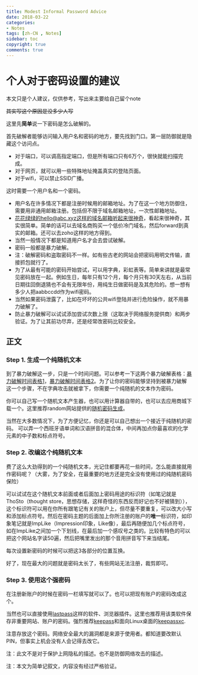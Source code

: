 ```yaml
---
title: Modest Informal Password Advice
date: 2018-03-22
categories: 
- Notes
tags: [zh-CN , Notes]
sidebar: toc
copyright: true
comments: true
---
```

# 个人对于密码设置的建议

本文只是个人建议，仅供参考，写出来主要给自己留个note

~~其实写这个原因是没多少人写~~

这里先**简单**说一下密码是怎么破解的。

首先破解者能够访问输入用户名和密码的地方，要先找到门口。第一层防御就是隐藏这个访问点。

* 对于端口，可以调高指定端口，但是所有端口只有6万个，很快就能扫描完成。
* 对于网页，就可以用一些特殊地址掩盖真实的登陆页面。
* 对于wifi，可以禁止SSID广播。

这时需要一个用户名和一个密码。

* 用户名在许多情况下都是注册时候用的邮箱地址。为了在这一个地方防御住，需要用非通用邮箱注册。包括但不限于域名邮箱地址，一次性邮箱地址。
* 花花绿绿的hello@abc.xyz这样的域名邮箱听起来很神奇，看起来很神奇，其实很简单。简单的话可以去域名商购买一个低价冷门域名，然后forward到真实的邮箱。还可以去zoho这样的地方得到。
* 当然一般情况下都是知道用户名才会去尝试破解。
* 密码一般都是暴力破解。
* 注：破解密码和盗取密码不一样。如有些古老的网站会把密码用明文传输，直接抓包就行了。
* 为了从最有可能的密码开始尝试，可以用字典，彩虹表等。简单来讲就是最常见密码放在一起。例如生日，每年只有12个月，每个月只有30天左右，从当前日期往回倒退猜也不会有无限年份，用纯生日做密码是及其危险的。想一想有多少人把aabbccdd作为wifi密码。
* 当然如果密码泄露了，比如在坏坏的公共wifi登陆并进行危险操作，就不用暴力破解了。
* 防止暴力破解可以试试添加尝试次数上限（这取决于网络服务提供商）和两步验证。为了让其前功尽弃，还是经常改密码比较安全。

## 正文

### Step 1. 生成一个纯随机文本

到了暴力破解这一步，只是一个时间问题。可以参考一下这两个暴力破解表格：[暴力破解时间表格1](http://widgetx.blogspot.com/p/brute-force-attack-time-table.html)，[暴力破解时间表格2](https://www.reddit.com/r/dataisbeautiful/comments/322lbk/time_required_to_bruteforce_crack_a_password/?st=ix3ejwue&amp;amp;sh=350cf8da)。为了让你的密码能够坚持到被暴力破解这一个步骤，不在字典攻击就被拿下，你需要一个纯随机的文本作为密码。

你可以自己写一个随机文本产生器，也可以用计算器自带的，也可以去应用商城下载一个。这里推荐random网站提供的[随机密码生成](https://www.random.org/passwords)。

当然在大多数情况下，为了方便记忆，你还是可以自己想出一个接近于纯随机的密码。 可以弄一个西班牙语单词和汉语拼音的混合体，中间再加点你最喜欢的化学元素的中子数和标点符号。

### Step 2. 改编这个纯随机文本

费了这么大劲得到的一个纯随机文本，光记住都要再花一些时间，怎么能直接就用作密码呢？（大雾，为了安全，在最重要的地方还是完全没有使用过的纯随机密码保险）

可以试试在这个随机文本前面或者后面加上密码用途的标识符（如笔记就是ThoSto（thought store，思想存储，这样奇怪的东西反而好记也不好被猜到）），这个标识符可以用在你所有跟笔记有关的账户上，但尽量不要重复，可以改大小写和添加标点符号。然后在密码主题的后面加上你所注册的账户的**唯一**标识符，如印象笔记就是ImpLike（Impression印象，Like像），最后再随便加几个标点符号，如在ImpLike之间加一个下划线，在最后加一个感叹号之类的。比较有特色的可以把这个网站名字读50遍，然后把嘴里发出的那个音用拼音写下来当结尾。

每次设置新密码的时候可以把这3各部分的位置互换。

好了，现在最大的问题就是密码太长了，有些网站无法注册，裁剪即可。

### Step 3. 使用这个强密码

在注册新账户的时候在密码一栏填写就可以了。也可以把现有账户的密码改成这个。

当然也可以直接使用[lastpass](https://www.lastpass.com/)这样的软件、浏览器插件。这里也推荐用该类软件保存非重要网站、账户的密码。强烈推荐[keepass](https://keepass.info/)和面向Linux桌面的[keepassxc](https://keepassxc.org/).

注意存放这个密码。网络安全最大的漏洞都是来源于使用者。都知道要改默认PIN，但事实上机会没有人会记得去改它。

注：此文不是对于保护上网隐私的描述。也不是防御网络攻击的描述。

注：本文为简单记叙文，内容没有经过严格验证。
